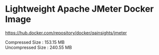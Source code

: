 # Lightweight Apache JMeter Docker Image

https://hub.docker.com/repository/docker/qainsights/jmeter

Compressed Size   :   153.15 MB  
Uncompressed Size :   240.55 MB       
